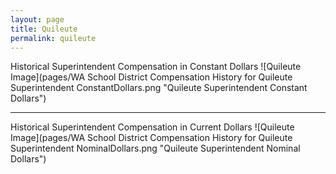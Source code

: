 ```yaml
---
layout: page
title: Quileute
permalink: quileute
---
```



Historical Superintendent Compensation in Constant Dollars
![Quileute Image](pages/WA School District Compensation History for Quileute Superintendent ConstantDollars.png "Quileute Superintendent Constant Dollars")

___

Historical Superintendent Compensation in Current Dollars
![Quileute Image](pages/WA School District Compensation History for Quileute Superintendent NominalDollars.png "Quileute Superintendent Nominal Dollars")